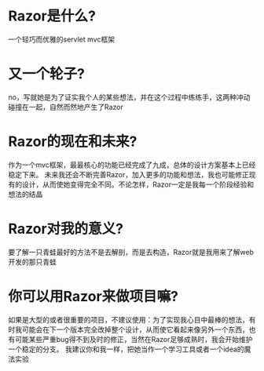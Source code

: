 # Razor是什么?
一个轻巧而优雅的servlet mvc框架

# 又一个轮子?
no，写就她是为了证实我个人的某些想法，并在这个过程中练练手，这两种冲动碰撞在一起，自然而然地产生了Razor

# Razor的现在和未来?
作为一个mvc框架，最最核心的功能已经完成了九成，总体的设计方案基本上已经稳定下来。
未来我还会不断完善Razor，加入更多的功能和想法，我也可能修正现有的设计，从而使她变得完全不同。不论怎样，Razor一定是我每一个阶段经验和想法的结晶

# Razor对我的意义?
要了解一只青蛙最好的方法不是去解剖，而是去构造，Razor就是我用来了解web开发的那只青蛙

# 你可以用Razor来做项目嘛?
如果是大型的或者很重要的项目，不建议使用：为了实现我心目中最棒的想法，有时我可能会在下一个版本完全改掉整个设计，从而使它看起来像另外一个东西，也有可能某些严重bug得不到及时的修正，当然在Razor足够成熟时，我会开始维护一个稳定的分支。
我建议你和我一样，把她当作一个学习工具或者一个idea的魔法实验



